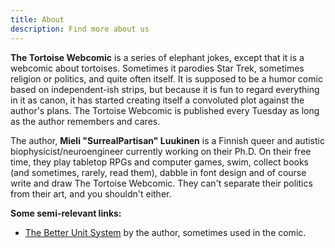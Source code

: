 ```yaml
---
title: About
description: Find more about us
---
```


**The Tortoise Webcomic** is a series of elephant jokes, except that it is a webcomic about tortoises. Sometimes it parodies Star Trek, sometimes religion or politics, and quite often itself. It is supposed to be a humor comic based on independent-ish strips, but because it is fun to regard everything in it as canon, it has started creating itself a convoluted plot against the author's plans. The Tortoise Webcomic is published every Tuesday as long as the author remembers and cares.

The author, **Mieli "SurrealPartisan" Luukinen** is a Finnish queer and autistic biophysicist/neuroengineer currently working on their Ph.D. On their free time, they play tabletop RPGs and computer games, swim, collect books (and sometimes, rarely, read them), dabble in font design and of course write and draw The Tortoise Webcomic. They can't separate their politics from their art, and you shouldn't either.

**Some semi-relevant links:**

* [The Better Unit System](https://github.com/SurrealPartisan/Better-Unit-System "The Better Unit System") by the author, sometimes used in the comic.

